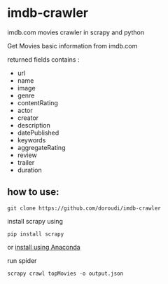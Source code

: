 # imdb-crawler
imdb.com movies crawler in scrapy and python

Get Movies basic information from imdb.com


returned fields contains :
* url
* name
* image
* genre
* contentRating
* actor
* creator
* description
* datePublished
* keywords
* aggregateRating
* review
* trailer
* duration



## how to use:

```
git clone https://github.com/doroudi/imdb-crawler
```

install scrapy using 

```
pip install scrapy
```

or [install using Anaconda](https://anaconda.org/conda-forge/scrapy)


run spider

```
scrapy crawl topMovies -o output.json
```


